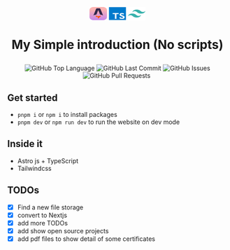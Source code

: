 <p align="center">
<img align="center" alt="Nextjs" height="30" width="40" src="https://raw.githubusercontent.com/Arikato111/Arikato111/main/icons/Astro.svg">
<img align="center" alt="Typescript" height="30" width="40" src="https://github.com/Arikato111/Arikato111/raw/main/icons/typescript-original.svg">
  <img align="center" alt="Tailwindcss" height="30" width="40" src="https://raw.githubusercontent.com/Arikato111/Arikato111/main/icons/tailwindcss-plain.svg">
</p>

# <p align="center">My Simple introduction (No scripts)</p>

<p align="center">
  <img alt="GitHub Top Language" src="https://img.shields.io/github/languages/top/arikato111/.me-html" />
  <img alt="GitHub Last Commit" src="https://img.shields.io/github/last-commit/arikato111/.me-html" />
  <img alt="GitHub Issues" src="https://img.shields.io/github/issues/arikato111/.me-html" />
  <img alt="GitHub Pull Requests" src="https://img.shields.io/github/issues-pr/arikato111/.me-html" />
  <img alt="" src="https://img.shields.io/github/repo-size/arikato111/.me-html" />
</p>

## Get started

- `pnpm i` or `npm i` to install packages
- `pnpm dev` or `npm run dev` to run the website on dev mode

## Inside it

- Astro js + TypeScript
- Tailwindcss

## TODOs

- [x] Find a new file storage 
- [x] convert to Nextjs
- [x] add more TODOs
- [x] add show open source projects
- [x] add pdf files to show detail of some certificates